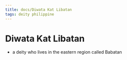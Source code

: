 ```yaml
---
title: docs/Diwata Kat Libatan
tags: deity philippine
---
```


# Diwata Kat Libatan
- a deity who lives in the eastern region called Babatan